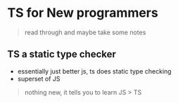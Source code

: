 # TS for New programmers

> read through and maybe take some notes

## TS a static type checker

- essentially just better js, ts does static type checking
- superset of JS

> nothing new, it tells you to learn JS > TS